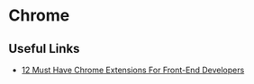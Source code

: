 # Chrome

## Useful Links

- [12 Must Have Chrome Extensions For Front-End Developers](https://medium.com/javascript-in-plain-english/12-must-have-chrome-extensions-for-front-end-developers-bd48da712913)
